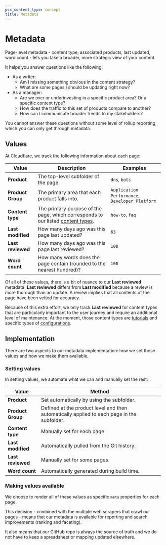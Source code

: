 ```yaml
---
pcx_content_type: concept
title: Metadata
---
```


# Metadata

Page-level metadata - content type, associated products, last updated, word count - lets you take a broader, more strategic view of your content.

It helps you answer questions like the following:

- As a writer:
    - Am I missing something obvious in the content strategy?
    - What are some pages I should be updating right now?
- As a manager:
    - Are we over or underinvesting in a specific product area? Or a specific content type?
    - How does the traffic to this set of products compare to another?
    - How can I communicate broader trends to my stakeholders?

You cannot answer these questions without some level of rollup reporting, which you can only get through metadata.

## Values

At Cloudflare, we track the following information about each page:

| Value | Description | Examples |
| --- | --- | --- |
| **Product** | The top-level subfolder of the page. | `dns`, `bots` |
| **Product Group** | The primary area that each product falls into. | `Application Performance`, `Developer Platform` |
| **Content type** | The primary purpose of the page, which corresponds to our listed [content types](/style-guide/documentation-content-strategy/content-types/). | `how-to`, `faq` |
| **Last modified** | How many days ago was this page last updated? | `63` |
| **Last reviewed** | How many days ago was this page last reviewed? | `100` |
| **Word count** | How many words does the page contain (rounded to the nearest hundred)? | `100` |

Of all of these values, there is a bit of nuance to our **Last reviewed** metadata. **Last reviewed** differs from **Last modified** because a review is more thorough than an update. A review implies that all contents of the page have been vetted for accuracy.

Because of this extra effort, we only track **Last reviewed** for content types that are particularly important to the user journey and require an additional level of maintenance. At the moment, those content types are [tutorials](/style-guide/documentation-content-strategy/content-types/tutorial/) and specific types of [configurations](/style-guide/documentation-content-strategy/content-types/configuration/).

## Implementation

There are two aspects to our metadata implementation: how we set these values and how we make them available.

### Setting values

In setting values, we automate what we can and manually set the rest:

| Value | Method |
| --- | --- |
| **Product** | Set automatically by using the subfolder. | 
| **Product Group** | Defined at the product level and then automatically applied to each page in the subfolder. |
| **Content type** | Manually set for each page. | 
| **Last modified** | Automatically pulled from the Git history. | 
| **Last reviewed** |  Manually set for some pages. | 
| **Word count** | Automatically generated during build time. |

### Making values available

We choose to render all of these values as specific `meta` properties for each page.

This decision - combined with the multiple web scrapers that crawl our pages - means that our metadata is available for reporting and search improvements (ranking and faceting).

It also means that our GitHub repo is always the source of truth and we do not have to keep a spreadsheet or mapping updated elsewhere.